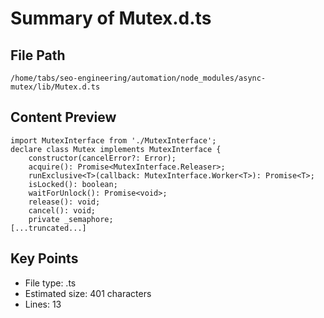 # Summary of Mutex.d.ts
  
## File Path
`/home/tabs/seo-engineering/automation/node_modules/async-mutex/lib/Mutex.d.ts`

## Content Preview
```
import MutexInterface from './MutexInterface';
declare class Mutex implements MutexInterface {
    constructor(cancelError?: Error);
    acquire(): Promise<MutexInterface.Releaser>;
    runExclusive<T>(callback: MutexInterface.Worker<T>): Promise<T>;
    isLocked(): boolean;
    waitForUnlock(): Promise<void>;
    release(): void;
    cancel(): void;
    private _semaphore;
[...truncated...]
```

## Key Points
- File type: .ts
- Estimated size: 401 characters
- Lines: 13

